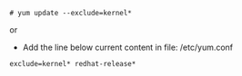 ```
# yum update --exclude=kernel*
```

or

- Add the line below current content in file: /etc/yum.conf

```
exclude=kernel* redhat-release*
```
